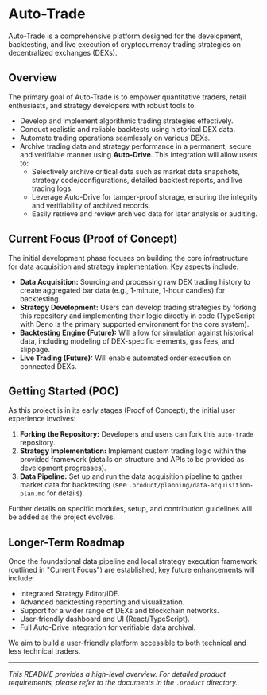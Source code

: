 # Auto-Trade

Auto-Trade is a comprehensive platform designed for the development, backtesting, and live execution of cryptocurrency trading strategies on decentralized exchanges (DEXs).

## Overview

The primary goal of Auto-Trade is to empower quantitative traders, retail enthusiasts, and strategy developers with robust tools to:

- Develop and implement algorithmic trading strategies effectively.
- Conduct realistic and reliable backtests using historical DEX data.
- Automate trading operations seamlessly on various DEXs.
- Archive trading data and strategy performance in a permanent, secure and verifiable manner using **Auto-Drive**. This integration will allow users to:
  - Selectively archive critical data such as market data snapshots, strategy code/configurations, detailed backtest reports, and live trading logs.
  - Leverage Auto-Drive for tamper-proof storage, ensuring the integrity and verifiability of archived records.
  - Easily retrieve and review archived data for later analysis or auditing.

## Current Focus (Proof of Concept)

The initial development phase focuses on building the core infrastructure for data acquisition and strategy implementation. Key aspects include:

- **Data Acquisition:** Sourcing and processing raw DEX trading history to create aggregated bar data (e.g., 1-minute, 1-hour candles) for backtesting.
- **Strategy Development:** Users can develop trading strategies by forking this repository and implementing their logic directly in code (TypeScript with Deno is the primary supported environment for the core system).
- **Backtesting Engine (Future):** Will allow for simulation against historical data, including modeling of DEX-specific elements, gas fees, and slippage.
- **Live Trading (Future):** Will enable automated order execution on connected DEXs.

## Getting Started (POC)

As this project is in its early stages (Proof of Concept), the initial user experience involves:

1.  **Forking the Repository:** Developers and users can fork this `auto-trade` repository.
2.  **Strategy Implementation:** Implement custom trading logic within the provided framework (details on structure and APIs to be provided as development progresses).
3.  **Data Pipeline:** Set up and run the data acquisition pipeline to gather market data for backtesting (see `.product/planning/data-acquisition-plan.md` for details).

Further details on specific modules, setup, and contribution guidelines will be added as the project evolves.

## Longer-Term Roadmap

Once the foundational data pipeline and local strategy execution framework (outlined in "Current Focus") are established, key future enhancements will include:

- Integrated Strategy Editor/IDE.
- Advanced backtesting reporting and visualization.
- Support for a wider range of DEXs and blockchain networks.
- User-friendly dashboard and UI (React/TypeScript).
- Full Auto-Drive integration for verifiable data archival.

We aim to build a user-friendly platform accessible to both technical and less technical traders.

---

_This README provides a high-level overview. For detailed product requirements, please refer to the documents in the `.product` directory._
